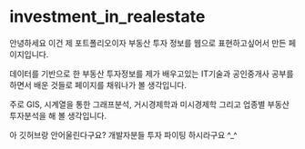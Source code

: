 # investment_in_realestate

안녕하세요 이건 제 포트폴리오이자 부동산 투자 정보를 웹으로 표현하고싶어서 만든 페이지입니다.

데이터를 기반으로 한 부동산 투자정보를 제가 배우고있는 IT기술과 공인중개사 공부를 하면서 배운 것들로 페이지를 채워나가 볼 생각입니다.

주로 GIS, 시계열을 통한 그래프분석, 거시경제학과 미시경제학 그리고 업종별 부동산 투자분석을 해 볼 생각입니다.

아 깃허브랑 안어울린다구요? 개발자분들 투자 파이팅 하시라구요 ^_^
